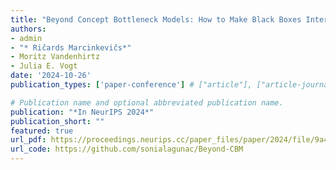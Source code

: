 ```yaml
---
title: "Beyond Concept Bottleneck Models: How to Make Black Boxes Intervenable"
authors:
- admin
- "* Ričards Marcinkevičs*"
- Moritz Vandenhirtz
- Julia E. Vogt
date: '2024-10-26'
publication_types: ['paper-conference'] # ["article"], ["article-journal"] or ['paper-conference']

# Publication name and optional abbreviated publication name.
publication: "*In NeurIPS 2024*"
publication_short: ""
featured: true
url_pdf: https://proceedings.neurips.cc/paper_files/paper/2024/file/9a439efaa34fe37177eba00737624824-Paper-Conference.pdf
url_code: https://github.com/sonialagunac/Beyond-CBM
---
```

